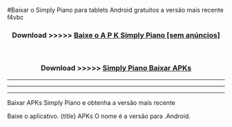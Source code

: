 #Baixar o Simply Piano   para tablets Android gratuitos a versão mais recente f4vbc


<div align="center">
<h3>Download >>>>> <a href="https://pt-web.web.app/?pt= Simply Piano ">Baixe o A P K Simply Piano  [sem anúncios]</a></h3><br>

<h3>Download >>>>> <a href="https://pt-web.web.app/?pt= Simply Piano ">Simply Piano  Baixar APKs</a></h3>
</div>

----------------------------------------------------------

----------------------------------------------------------

----------------------------------------------------------

Baixar APKs Simply Piano  e obtenha a versão mais recente

Baixe o aplicativo. {title} APKs O nome é a versão para .Android.


